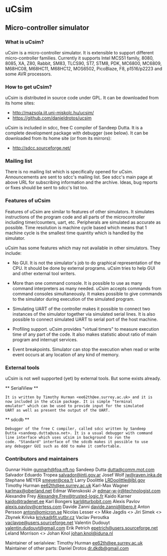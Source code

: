 
# uCsim
## Micro-controller simulator



### What is uCsim?

uCsim is a micro-controller simulator. It is extensible to support
different micro-controller families. Currently it supports Intel MCS51
family, 8080, 8085, XA, Z80, Rabbit, SM83, TLCS90, ST7, STM8, PDK,
MC6800, MC6809, M68HC08, M68HC11, M68HC12, MOS6502, PicoBlaze, F8,
p1516/p2223 and some AVR processors.


### How to get uCsim?

uCsim is distributed in source code under GPL. It can be downloaded
from its home sites:

* http://mazsola.iit.uni-miskolc.hu/ucsim/
* https://github.com/danieldrotos/ucsim

uCsim is included in sdcc, free C compiler of Sandeep Dutta. It is a
complete development package with debugger (see below). It can be
downloaded from its home site (or from its mirrors):

* http://sdcc.sourceforge.net/


### Mailing list

There is no mailing list which is specifically opened for
uCsim. Announcements are sent to sdcc's mailing list. See sdcc's main
page at above URL for subscribing information and the archive. Ideas,
bug reports or fixes should be sent to sdcc's list too.


### Features of uCsim

Features of uCsim are similar to features of other simulators. It
simulates instructions of the program code and all parts of the
microcontroller including timer/counters, uart, etc. Peripherals are
simulated as accurate as possible. Time resolution is machine cycle
based which means that 1 machine cycle is the smallest time quantity
which is handled by the simulator.

uCsim has some features which may not available in other
simulators. They include:

- No GUI. It is not the simulator's job to do graphical representation
  of the CPU. It should be done by external programs. uCsim tries to
  help GUI and other external tool writers.

- More than one command console. It is possible to use as many command
  interpreters as many needed. uCsim accepts commands from command
  consoles simultaneously. It makes possible to give commands to the
  simulator during execution of the simulated program.

- Simulating UART of the controller makes it possible to connect two
  instances of the simulator together via simulated serial lines. It
  is also possible to connect simulated UART to serial port of the
  host machine.

- Profiling support. uCsim provides "virtual timers" to measure
  execution time of any part of the code. It also makes statistic
  about ratio of main program and interrupt services.

- Event breakpoints. Simulator can stop the execution when read or
  write event occurs at any location of any kind of memory.


### External tools

uCsim is not well supported (yet) by external tools. But some exists
already.

** SerialView **

    It is written by Timothy Hurman <ee62th@ee.surrey.ac.uk> and it is
    now included in the uCsim package. It is simple "terminal
    emulator" which can be used to provide input for the simulated
    UART as well as present the output of the UART.

** sdcdb **

    Debugger of the free C compiler, called sdcc written by Sandeep
    Dutta <sandeep.dutta@usa.net>. It is a usual debugger with command
    line interface which uses uCsim in background to run the
    code. "Standard" interface of the sdcdb makes it possible to use
    any debugger GUI such as ddd to make it comfortable.


### Contributors and maintainers

Gunnar Holm <gunnarh@foa.nft.no>
Sandeep Dutta <dutta@comm.mot.com>
Salvador Eduardo Tropea <salvador@inti.gov.ar>
Josef Wolf <jw@raven.inka.de>
Stephane MEYER <smeyer@cea.fr>
Larry Doolittle <LRDoolittle@lbl.gov>
Timothy Hurman <ee62th@ee.surrey.ac.uk>
Karl-Max Wagner <karlmax@oberland.net>
Edmar Wienskoski Jr <edmar-w-jr@technologist.com>
Alexandre Frey <Alexandre.Frey@trusted-logic.fr>
Kaido Karner <kaido@tradenet.ee>
Karl Bongers <karl@turbobit.com>
Alexis Pavlov <alexis.pavlov@certess.com>
Davide Zanni <davide.zanni@libero.it>
Anton Persson <anton@omicron.se>
Nicolas Lesser <>
Mike Jagdis <>
Jiri Simek <>
Zbynek Krivka <krivka@fit.vutbr.cz>
Vaclav Peroutka <vaclavpe@users.sourceforge.net>
Valentin Dudouyt <valentin.dudouyt@gmail.com>
Erik Petrich <epetrich@users.sourceforge.net>
Leland Morrison <>
Johan Knol <johan.knol@iduna.nl>

Maintainer of serialview: Timothy Hurman <ee62th@ee.surrey.ac.uk>
Maintainer of other parts: Daniel Drotos <dr.dkdb@gmail.com>
